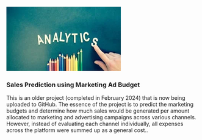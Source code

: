 ![ALT](Images/pexels-photo-185576.webp)


### Sales Prediction using Marketing Ad Budget

This is an older project (completed in February 2024) that is now being uploaded to GitHub. The essence of the project is to predict the marketing budgets and determine how much sales would be generated per amount allocated to marketing and advertising campaigns across various channels. However, instead of evaluating each channel individually, all expenses across the platform were summed up as a general cost..
